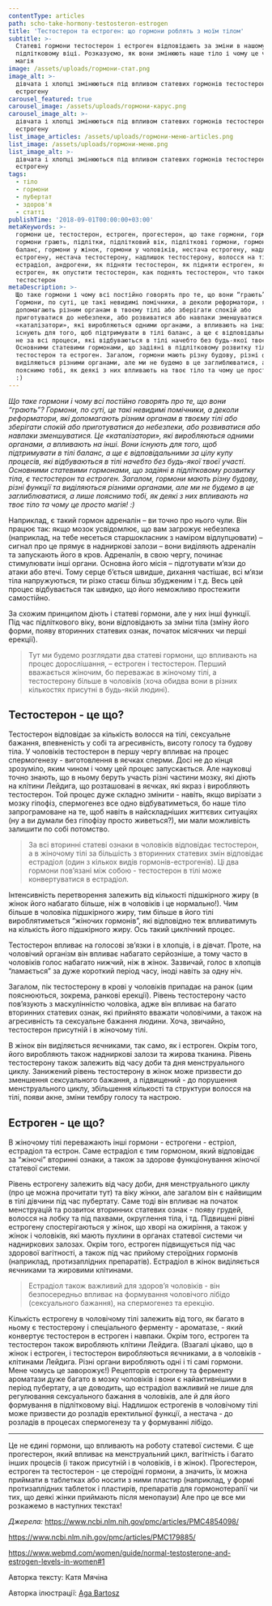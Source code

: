 ```yaml
---
contentType: articles
path: scho-take-hormony-testosteron-estrogen
title: 'Тестостерон та естроген: що гормони роблять з моїм тілом'
subtitle: >-
  Статеві гормони тестостерон і естроген відповідають за зміни в нашому тілі у
  підлітковому віці. Розказуємо, як вони змінюють наше тіло і чому це чиста
  магія
image: /assets/uploads/гормони-стат.png
image_alt: >-
  дівчата і хлопці змінюються під впливом статевих гормонів тестостерону і
  естрогену
carousel_featured: true
carousel_image: /assets/uploads/гормони-карус.png
carousel_image_alt: >-
  дівчата і хлопці змінюються під впливом статевих гормонів тестостерону і
  естрогену
list_image_articles: /assets/uploads/гормони-меню-articles.png
list_image: /assets/uploads/гормони-меню.png
list_image_alt: >-
  дівчата і хлопці змінюються під впливом статевих гормонів тестостерону і
  естрогену
tags:
  - тіло
  - гормони
  - пубертат
  - здоров'я
  - статті
publishTime: '2018-09-01T00:00:00+03:00'
metaKeywords: >-
  гормони це, тестостерон, естроген, прогестерон, що таке гормони, гормони,
  гормони грають, підлітки, підлітковий вік, підліткові гормони, гормональний
  баланс, гормони у жінок, гормони у чоловіків, нестача естрогену, надлишок
  естрогену, нестача тестостерону, надлишок тестостерону, волосся на тілі,
  естрадіол, андрогени, як підняти тестостерон, як підняти естроген, як опустити
  естроген, як опустити тестостерон, как поднять тестостерон, что такое
  тестостерон
metaDescription: >-
  Що таке гормони і чому всі постійно говорять про те, що вони “грають”?
  Гормони, по суті, це такі невидимі помічники, а деколи реформатори, які
  допомагають різним органам в твоєму тілі або зберігати спокій або
  приготуватися до небезпеки, або розвиватися або навпаки зменшуватися. Це
  «каталізатори», які виробляються одними органами, а впливають на інші. Вони
  існують для того, щоб підтримувати в тілі баланс, а ще є відповідальними ледь
  не за всі процеси, які відбуваються в тілі начебто без будь-якої твоєї участі.
  Основними статевими гормонами, що задіяні в підлітковому розвитку тіла, є
  тестостерон та естроген. Загалом, гормони мають різну будову, різні функції та
  виділяються різними органами, але ми не будемо в це заглиблюватися, а лише
  пояснимо тобі, як деякі з них впливають на твоє тіло та чому це просто магія!
  :)
---
```

_Що таке гормони і чому всі постійно говорять про те, що вони “грають”? Гормони, по суті, це такі невидимі помічники, а деколи реформатори, які допомагають різним органам в твоєму тілі або зберігати спокій або приготуватися до небезпеки, або розвиватися або навпаки зменшуватися. Це «каталізатори», які виробляються одними органами, а впливають на інші. Вони існують для того, щоб підтримувати в тілі баланс, а ще є відповідальними за цілу купу процесів, які відбуваються в тілі начебто без будь-якої твоєї участі. Основними статевими гормонами, що задіяні в підлітковому розвитку тіла, є тестостерон та естроген. Загалом, гормони мають різну будову, різні функції та виділяються різними органами, але ми не будемо в це заглиблюватися, а лише пояснимо тобі, як деякі з них впливають на твоє тіло та чому це просто магія! :)_

Наприклад, є такий гормон адреналін – ви точно про нього чули. Він працює так: якщо мозок усвідомлює, що вам загрожує небезпека (наприклад, на тебе несеться старшокласник з наміром відлупцювати) – сигнал про це прямує в надниркові залози – вони виділяють адреналін та запускають його в кров. Адреналін, в свою чергу, починає стимулювати інші органи. Основна його місія – підготувати м’язи до атаки або втечі. Тому серце б’ється швидше, дихання частішає, всі м’язи тіла напружуються, ти різко стаєш більш збудженим і т.д. Весь цей процес відбувається так швидко, що його неможливо простежити самостійно. 

За схожим принципом діють і статеві гормони, але у них інші функції. Під час підліткового віку, вони відповідають за зміни тіла (зміну його форми, появу вторинних статевих ознак, початок місячних чи перші ерекції). 

> Тут ми будемо розглядати два статеві гормони, що впливають на процес дорослішання, – естроген і тестостерон. Перший вважається жіночим, бо переважає в жіночому тілі, а тестостерону більше в чоловіків (хоча обидва вони в різних кількостях присутні в будь-якій людині). 

## Тестостерон - це що?

Тестостерон відповідає за кількість волосся на тілі, сексуальне бажання, впевненість у собі та агресивність, висоту голосу та будову тіла. У чоловіків тестостерон в першу чергу впливає на процес спермогенезу - виготовлення в яєчках сперми. Досі не до кінця зрозуміло, яким чином і чому цей процес запускається. Але науковці точно знають, що в ньому беруть участь різні частини мозку, які діють на клітини Лейдига, що розташовані в яєчках, які якраз і виробляють тестостерон. Той процес дуже складно змінити - навіть, якщо вирізати з мозку гіпофіз, спермогенез все одно відбуватиметься, бо наше тіло запрограмоване на те, щоб навіть в найскладніших життєвих ситуаціях (ну а ви думали без гіпофізу просто живеться?), ми мали можливість залишити по собі потомство.

> За всі вторинні статеві ознаки в чоловіків відповідає тестостерон, а в жіночому тілі за більшість з вторинних статевих змін відповідає естрадіол (один з кількох видів гормонів-естрогенів). Ці два гормони пов’язані між собою - тестостерон в тілі може конвертуватися в естрадіол. 

Інтенсивність перетворення залежить від кількості підшкірного жиру (в жінок його набагато більше, ніж в чоловіків і це нормально!). Чим більше в чоловіка підшкірного жиру, тим більше в його тілі вироблятиметься “жіночих гормонів”, які відповідно теж впливатимуть на кількість його підшкірного жиру. Ось такий циклічний процес. 

Тестостерон впливає на голосові зв’язки і в хлопців, і в дівчат. Проте, на чоловічий організм він впливає набагато серйозніше, а тому часто в чоловіків голос набагато нижчий, ніж в жінок. Зазвичай, голос в хлопців “ламається” за дуже короткий період часу, іноді навіть за одну ніч. 

Загалом, пік тестостерону в крові у чоловіків припадає на ранок (цим пояснюються, зокрема, ранкові ерекції). Рівень тестостерону часто пов’язують з маскулінністю чоловіка, адже він впливає на багато вторинних статевих ознак, які прийнято вважати чоловічими, а також на агресивність та сексуальне бажання людини. Хоча, звичайно, тестостерон присутній і в жіночому тілі. 

В жінок він виділяється яєчниками, так само, як і естроген. Окрім того, його виробляють також надниркові залози та жирова тканина. Рівень тестостерону також залежить від часу доби та дня менструального циклу. Занижений рівень тестостерону в жінок може призвести до зменшення сексуального бажання, а підвищений - до порушення менструального циклу, збільшення кількості та структури волосся на тілі, появи акне, зміни тембру голосу та настрою.

## Естроген - це що?

В жіночому тілі переважають інші гормони - естрогени - естріол, естрадіол та естрон. Саме естрадіол є тим гормоном, який відповідає за “жіночі” вторинні ознаки, а також за здорове функціонування жіночої статевої системи. 

Рівень естрогену залежить від часу доби, дня менструального циклу (про це можна прочитати тут) та віку жінки, але загалом він є найвищим в тілі дівчини під час пубертату. Саме тоді він впливає на початок менструацій та розвиток вторинних статевих ознак - появу грудей, волосся на лобку та під пахвами, округлення тіла, і тд. Підвищені рівні естрогену спостерігаються у жінок, що хворі на ожиріння, а також у жінок і чоловіків, які мають пухлини в органах статевої системи чи надниркових залозах. Окрім того, естроген підвищується під час здорової вагітності, а також під час прийому стероїдних гормонів (наприклад, протизаплідних препаратів). Естрадіол в жінок виділяється яєчниками та жировими клітинами. 

> Естрадіол також важливий для здоров’я чоловіків - він безпосередньо впливає на формування чоловічого лібідо (сексуального бажання), на спермогенез та ерекцію.

 Кількість естрогену в чоловічому тілі залежить від того, як багато в ньому є тестостерону і спеціального ферменту - ароматазе, - який конвертує тестостерон в естроген і навпаки. Окрім того, естроген та тестостерон також виробляють клітини Лейдига. (Взагалі цікаво, що в жінок і естроген, і тестостерон виробляються яєчниками, а в чоловіків - клітинами Лейдига. Різні органи виробляють одні і ті самі гормони. Мене чомусь це заворожує!) Рецепторів естрогену та ферменту ароматази дуже багато в мозку чоловіків і вони є найактивнішими в період пубертату, а це доводить, що естрадіол важливий не лише для регулювання сексуального бажання в чоловіків, але й для його формування в підлітковому віці. Надлишок естрогенів в чоловічому тілі може призвести до розладів еректильної функції, а нестача - до розладів в процесах спермогенезу та у формуванні лібідо. 

- - -

Це не єдині гормони, що впливають на роботу статевої системи. Є ще прогестерон, який впливає на менструальний цикл, вагітність і багато інших процесів (і також присутній і в чоловіків, і в жінок). Прогестерон, естроген та тестостерон - це стероїдні гормони, а значить, їх можна приймати в таблетках або носити з ними пластир (наприклад, у формі протизаплідних таблеток і пластирів, препаратів для гормонотерапії чи тих, що деякі жінки приймають після менопаузи) Але про це все ми розкажемо в наступних текстах!

_Джерела:_ https://www.ncbi.nlm.nih.gov/pmc/articles/PMC4854098/

https://www.ncbi.nlm.nih.gov/pmc/articles/PMC179885/

https://www.webmd.com/women/guide/normal-testosterone-and-estrogen-levels-in-women#1

Авторка тексту: Катя Мячіна

Авторка ілюстрації: [Aga Bartosz](https://www.agabartosz.com)
